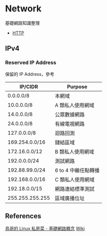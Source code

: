 # Network

基礎網路知識整理

* [HTTP](http.md)

## IPv4

### Reserved IP Address

保留的 IP Address，參考

| IP/CIDR | Purpose |
| --- | --- |
| 0.0.0.0/8 | 本網域 |
| 10.0.0.0/8 | A 類私人使用網域 |
| 14.0.0.0/8 | 公眾數據網路 |
| 24.0.0.0/8 | 有線電視網路 |
| 127.0.0.0/8 | 迴路回測 |
| 169.254.0.0/16 | 鏈結區域 |
| 172.16.0.0/12 | B 類私人使用網域 |
| 192.0.0.0/24 | 測試網路 |
| 192.88.99.0/24 | 6 to 4 中繼任點轉播 |
| 192.168.0.0/16 | C 類私人使用網域 |
| 192.18.0.0/15 | 網路連結標準測試 |
| 255.255.255.255 | 區域廣播位址 |

## References

[鳥哥的 Linux 私房菜 - 基礎網路概念](http://linux.vbird.org/linux_server/0110network_basic.php)
[Wiki](https://en.wikipedia.org/wiki/Reserved_IP_addresses)
